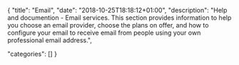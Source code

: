 
{
"title": "Email",
"date": "2018-10-25T18:18:12+01:00",
"description": "Help and documention - Email services.  This section provides information to help you choose an email provider, choose the plans on offer, and how to configure your email to receive email from people using your own professional email address.",

"categories": []
}


